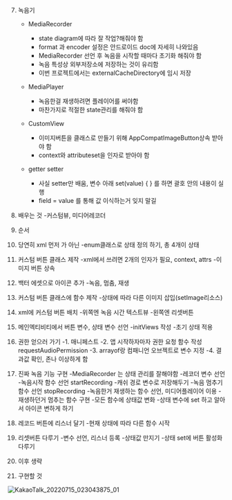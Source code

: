 
7. 녹음기
   - MediaRecorder
      - state diagram에 따라 잘 작업?해줘야 함
      - format 과 encoder 설정은 안드로이드 doc에 자세히 나와있음
      - MediaRecorder 선언 후 녹음을 시작할 때마다 초기화 해줘야 함
      - 녹음 특성상 외부저장소에 저장하는 것이 유리함
      - 이번 프로젝트에서는 externalCacheDirectory에 임시 저장
      
   - MediaPlayer
      - 녹음한걸 재생하려면 플레이어를 써야함  
      - 마찬가지로 적절한 state관리를 해줘야 함 
      
   - CustomView
      - 이미지버튼을 클래스로 만들기 위해 AppCompatImageButton상속 받아야 함
      - context와 attributeset을 인자로 받아야 함

   - getter setter
      - 사실 setter만 배움, 변수 아래 set(value) { } 를 하면 괄호 안의 내용이 실행
      - field = value 를 통해 값 이식하는거 잊지 말길

0. 배우는 것
	-커스텀뷰, 미디어레코더
1. 순서

1. 당연히 xml 먼저 가 아닌
	-enum클래스로 상태 정의 하기, 총 4개이 상태

2. 커스텀 버튼 클래스 제작
	-xml에서 쓰려면 2개의 인자가 필요, context, attrs
	-이미지 버튼 상속

3. 백터 에셋으로 아이콘 추가
	-녹음, 멈춤, 재생

4. 커스텀 버튼 클래스에 함수 제작
	-상태에 따라 다른 이미지 삽입(setImage리소스)

5. xml에 커스텀 버튼 배치
	-위쪽엔 녹음 시간 텍스트뷰
	-왼쪽엔 리셋버튼

6. 메인엑티비티에서 버튼 변수, 상태 변수 선언
	-initViews 작성
	-초기 상태 적용

7. 권한 얻으러 가기
	-1. 매니페스트
	-2. 앱 시작하자마자 권한 요청 함수 작성 requestAudioPermission
	-3. arrayof랑  컴패니언 오브젝트로 변수 지정
	-4. 결과값 확인, 존나 이상하게 함

8. 진짜 녹음 기능 구현
	-MediaRecorder 는 상태 관리를 잘해야함
	-레코더 변수 선언
	-녹음시작 함수 선언 startRecording
	-캐쉬 경로 변수로 저장해두기
	-녹음 멈추기 함수 선언 stopRecording
	-녹음한거 재생하는 함수 선언, 미디어플레이어 이용
	-재생하던거 멈추는 함수 구현
	-모든 함수에 상태값 변화
	-상태 변수에 set 하고 알아서 아이콘 변하게 하기

9. 레코드 버튼에 리스너 달기
	-현재 상태에 따라 다른 함수 시작

10. 리셋버튼 다루기
	-변수 선언, 리스너 등록
	-상태값 만지기
	-상태 set에 버튼 활성화 다루기

11. 이후 생략


2. 구현할 것

![KakaoTalk_20220715_023043875_01](https://user-images.githubusercontent.com/68932465/179046369-7a171955-ddcf-491d-aa81-350196517cab.jpg)
